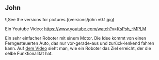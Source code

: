 John
----

![See the versions for pictures.](versions/john v0.1.jpg)

Ein Youtube Video: https://www.youtube.com/watch?v=KsPsh_-MPLM

Ein sehr einfacher Roboter mit einem Motor.
Die Idee kommt von einen Ferngesteuerten Auto, das nur vor-gerade-aus und zurück-lenkend fahren kann.
Auf [dem Video](http://www.youtube.com/watch?v=kYLdbn5RwS8) sieht man, wie ein Roboter das Ziel erreicht, der die selbe Funktionalität hat.
 